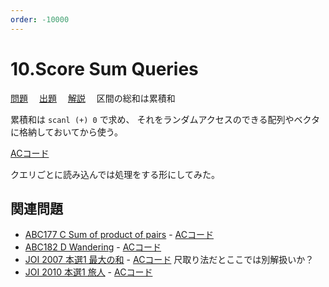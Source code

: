 ```yaml
---
order: -10000
---
```


# 10.Score Sum Queries

[問題](https://atcoder.jp/contests/typical90/tasks/typical90_j)
　[出題](https://github.com/E869120/kyopro_educational_90/blob/main/problem/010.jpg?raw=true)
　[解説](https://github.com/E869120/kyopro_educational_90/blob/main/editorial/010.jpg?raw=true)
　区間の総和は累積和

累積和は `scanl (+) 0` で求め、
それをランダムアクセスのできる配列やベクタに格納しておいてから使う。

[ACコード](https://atcoder.jp/contests/typical90/submissions/30297744)

クエリごとに読み込んでは処理をする形にしてみた。

## 関連問題

- [ABC177 C Sum of product of pairs](https://atcoder.jp/contests/abc177/tasks/abc177_c) - [ACコード](https://atcoder.jp/contests/abc177/submissions/16440784)
- [ABC182 D Wandering](https://atcoder.jp/contests/abc182/tasks/abc182_d) - [ACコード](https://atcoder.jp/contests/abc182/submissions/30320589)
- [JOI 2007 本選1 最大の和](https://atcoder.jp/contests/joi2007ho/tasks/joi2007ho_a) - [ACコード](https://atcoder.jp/contests/joi2007ho/submissions/30332758) 尺取り法だとここでは別解扱いか？
- [JOI 2010 本選1 旅人](https://atcoder.jp/contests/joi2010ho/tasks/joi2010ho_a) - [ACコード](https://atcoder.jp/contests/joi2010ho/submissions/30338812)
